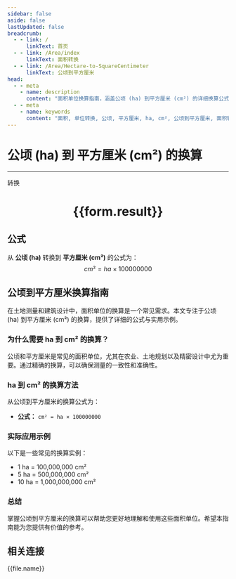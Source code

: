 ```yaml
---
sidebar: false
aside: false
lastUpdated: false
breadcrumb:
  - - link: /
      linkText: 首页
  - - link: /Area/index
      linkText: 面积转换
  - - link: /Area/Hectare-to-SquareCentimeter
      linkText: 公顷到平方厘米
head:
  - - meta
    - name: description
      content: "面积单位换算指南，涵盖公顷 (ha) 到平方厘米 (cm²) 的详细换算公式与说明。"
  - - meta
    - name: keywords
      content: "面积, 单位转换, 公顷, 平方厘米, ha, cm², 公顷到平方厘米, 面积转换指南"
---
```

# 公顷 (ha) 到 平方厘米 (cm²) 的换算
---
<script setup>
import { onMounted, reactive, inject, ref } from 'vue'
import { NButton, NForm, NFormItem, NInput, NInputNumber, NSelect, NCard, useMessage,NGrid ,NGi } from 'naive-ui'
import { defineClientComponent } from 'vitepress'
import { Area } from '../../files';

const convert = inject('convert')

const form = reactive({
  number: null,
  result: '',
})

const convertHandler = () => {
  if (form.number !== null && !isNaN(form.number)) {
    const convertedValue = parseFloat(form.number) * 100000000
    form.result = `${form.number}ha = ${convertedValue.toFixed(2)}cm²`
  } else {
    form.result = '请输入有效的数值。'
  }
}
</script>

<n-form size="large" :model="form">
  <n-form-item label="公顷 (ha)">
    <n-input-number v-model:value="form.number" placeholder="输入公顷" style="width: 100%" />
  </n-form-item>
  <n-form-item>
    <n-button type="primary" @click="convertHandler" block>转换</n-button>
  </n-form-item>
</n-form>

<n-card  embedded :bordered="false" hoverable>
  <div  style="text-align:center">
    <h1>{{form.result}}</h1>
  </div>
</n-card>

## 公式

从 **公顷 (ha)** 转换到 **平方厘米 (cm²)** 的公式为：
$$ cm² = ha \times 100000000 $$

## 公顷到平方厘米换算指南

在土地测量和建筑设计中，面积单位的换算是一个常见需求。本文专注于公顷 (ha) 到平方厘米 (cm²) 的换算，提供了详细的公式与实用示例。

### 为什么需要 ha 到 cm² 的换算？

公顷和平方厘米是常见的面积单位，尤其在农业、土地规划以及精密设计中尤为重要。通过精确的换算，可以确保测量的一致性和准确性。

### ha 到 cm² 的换算方法

从公顷到平方厘米的换算公式为：

- **公式：** `cm² = ha × 100000000`

### 实际应用示例

以下是一些常见的换算实例：

- 1 ha = 100,000,000 cm²
- 5 ha = 500,000,000 cm²
- 10 ha = 1,000,000,000 cm²

### 总结

掌握公顷到平方厘米的换算可以帮助您更好地理解和使用这些面积单位。希望本指南能为您提供有价值的参考。

## 相关连接
<n-grid x-gap="12" :cols="3">
  <n-gi v-for="(file, index) in Area" :key="index">
    <n-button
      text
      tag="a"
      :href="file.path"
      type="primary"
    >
      {{file.name}}
    </n-button>
  </n-gi>
</n-grid>
